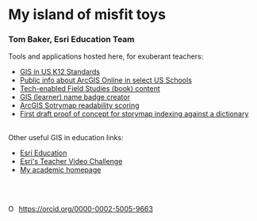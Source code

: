 # My island of misfit toys
### Tom Baker, Esri Education Team

Tools and applications hosted here, for exuberant teachers:

 - <a href="GIStandards">GIS in US K12 Standards</a>
- <a href="ADI">Public info about ArcGIS Online in select US Schools</a>
- <a href="https://github.com/trbaker/TEFS_IOT">Tech-enabled Field Studies (book) content</a>
- <a target="new" href="https://esriurl.com/namebadge">GIS (learner) name badge creator</a>
- <a target="new" href="https://trbaker.github.io/storyMapReadability/">ArcGIS Sotrymap readability scoring</a>
- <a href="https://storymaps-k12.hub.arcgis.com/" target="new">First draft proof of concept for storymap indexing against a dictionary</a>
 
<br />
Other useful GIS in education links:

- <a target="new" href="https://esri.com/education">Esri Education</a>
- <a target="new" href="https://esriurl.com/tvc">Esri's Teacher Video Challenge</a>
- <a target="new" href="https://tbaker.com/scholarly/">My academic homepage</a>
              

<br><br>
<div itemscope itemtype="https://schema.org/Person"><a itemprop="sameAs" content="https://orcid.org/0000-0002-5005-9663" href="https://orcid.org/0000-0002-5005-9663" target="orcid.widget" rel="me noopener noreferrer" style="vertical-align:top;"><img src="https://orcid.org/sites/default/files/images/orcid_16x16.png" style="width:1em;margin-right:.5em;" alt="ORCID iD icon">https://orcid.org/0000-0002-5005-9663</a></div>


<!-- Global site tag (gtag.js) - Google Analytics -->
<script async src="https://www.googletagmanager.com/gtag/js?id=G-VJ281EFGY0"></script>
<script>
  window.dataLayer = window.dataLayer || [];
  function gtag(){dataLayer.push(arguments);}
  gtag('js', new Date());

  gtag('config', 'G-VJ281EFGY0');
</script><!-- Global site tag (gtag.js) - Google Analytics -->
<script async src="https://www.googletagmanager.com/gtag/js?id=G-VJ281EFGY0"></script>
<script>
  window.dataLayer = window.dataLayer || [];
  function gtag(){dataLayer.push(arguments);}
  gtag('js', new Date());

  gtag('config', 'G-VJ281EFGY0');
</script>
